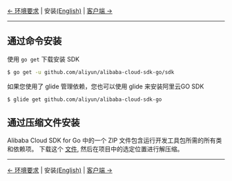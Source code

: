 [← 环境要求](0-Requirements-CN.md) | 安装[(English)](1-Installation-EN.md) | [客户端 →](2-Client-CN.md)
***

## 通过命令安装
使用 `go get` 下载安装 SDK

```sh
$ go get -u github.com/aliyun/alibaba-cloud-sdk-go/sdk
```

如果您使用了 glide 管理依赖，您也可以使用 glide 来安装阿里云GO SDK

```sh
$ glide get github.com/aliyun/alibaba-cloud-sdk-go
```

## 通过压缩文件安装
Alibaba Cloud SDK for Go 中的一个 ZIP 文件包含运行开发工具包所需的所有类和依赖项。
下载这个 [文件][Go-release], 然后在项目中的选定位置进行解压缩。

***
[← 环境要求](0-Requirements-CN.md) | 安装[(English)](1-Installation-EN.md) | [客户端 →](2-Client-CN.md)

[Go-release]: https://github.com/aliyun/alibaba-cloud-sdk-go/releases